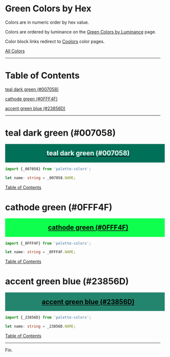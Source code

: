 <style>
  div.color-block {
    text-align: center;
  }

  .color-block {
    width: 100%;
    margin: 0;
    padding: 0.5em;
  }

  .black-pass {
    color: black;
  }

  .white-pass {
    color: white;
  }
</style>

# Green Colors by Hex

Colors are in numeric order by hex value.

Colors are ordered by luminance on the [Green Colors by Luminance](./green-colors-by-luminance) page.

Color block links redirect to
<a href="https://coolors.co/" target="_blank" rel="noopener noreferrer">Coolors</a> color pages.

[All Colors](./all-colors.md)

----

# Table of Contents

[teal dark green (#007058)](#teal-dark-green-007058)

[cathode green (#0FFF4F)](#cathode-green-0fff4f)

[accent green blue (#23856D)](#accent-green-blue-23856d)

----

# teal dark green (#007058)

<div class="color-block" style="background: #007058;">
  <a href="https://coolors.co/007058" target="_blank" rel="noopener noreferrer">
    <h2 class="color-block white-pass">teal dark green (#007058)</h2>
  </a>
</div>

````typescript
import {_007058} from 'palette-colors';

let name: string = _007058.NAME;
````

[Table of Contents](#table-of-contents)

# cathode green (#0FFF4F)

<div class="color-block" style="background: #0FFF4F;">
  <a href="https://coolors.co/0fff4f" target="_blank" rel="noopener noreferrer">
    <h2 class="color-block black-pass">cathode green (#0FFF4F)</h2>
  </a>
</div>

````typescript
import {_0FFF4F} from 'palette-colors';

let name: string = _0FFF4F.NAME;
````

[Table of Contents](#table-of-contents)

# accent green blue (#23856D)

<div class="color-block" style="background: #23856D;">
  <a href="https://coolors.co/23856d" target="_blank" rel="noopener noreferrer">
    <h2 class="color-block black-pass">accent green blue (#23856D)</h2>
  </a>
</div>

````typescript
import {_23856D} from 'palette-colors';

let name: string = _23856D.NAME;
````

[Table of Contents](#table-of-contents)

----

Fin.
